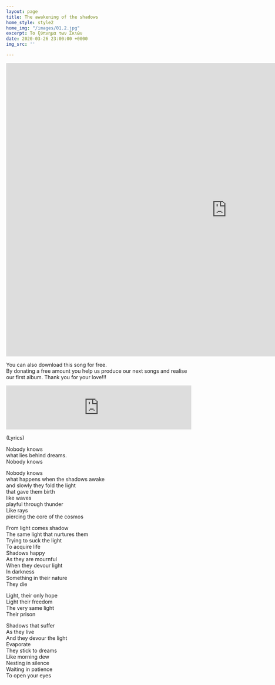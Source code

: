 ```yaml
---
layout: page
title: The awakening of the shadows
home_style: style2
home_img: "/images/01.2.jpg"
excerpt: Το ξύπνημα των Σκιών
date: 2020-03-26 23:00:00 +0000
img_src: ''

---
```

<iframe src="https://player.vimeo.com/video/402933077" width="1200" height="800" frameborder="0" allow="autoplay; fullscreen" allowfullscreen></iframe>

You can also download this song for free.  
By donating a free amount you help us produce our next songs and realise our first album. Thank you for your love!!!

<iframe style="border: 0; width: 100%; height: 120px;" src="https://bandcamp.com/EmbeddedPlayer/track=2500160527/size=large/bgcol=ffffff/linkcol=333333/tracklist=false/artwork=small/transparent=true/" seamless><a href="http://imperfectid.bandcamp.com/track/the-awakening-of-the-shadows">The awakening of the Shadows (Το ξύπνημα των σκιών) by Imperfect ID</a></iframe>

(Lyrics)

Nobody knows  
what lies behind dreams.  
Nobody knows

Nobody knows  
what happens when the shadows awake  
and slowly they fold the light  
that gave them birth  
like waves  
playful through thunder  
Like rays  
piercing the core of the cosmos

From light comes shadow  
The same light that nurtures them  
Trying to suck the light  
To acquire life  
Shadows happy  
As they are mournful  
When they devour light  
In darkness  
Something in their nature  
They die

Light, their only hope  
Light their freedom  
The very same light  
Their prison

Shadows that suffer  
As they live  
And they devour the light  
Evaporate  
They stick to dreams  
Like morning dew  
Nesting in silence  
Waiting in patience  
To open your eyes